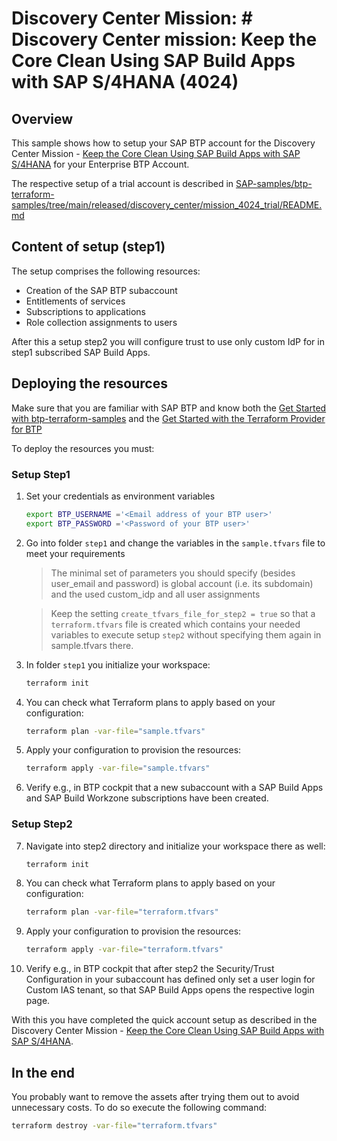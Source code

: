 # Discovery Center Mission: # Discovery Center mission: Keep the Core Clean Using SAP Build Apps with SAP S/4HANA (4024)

## Overview

This sample shows how to setup your SAP BTP account for the Discovery Center Mission - [Keep the Core Clean Using SAP Build Apps with SAP S/4HANA](https://discovery-center.cloud.sap/index.html#/missiondetail/4024/) for your Enterprise BTP Account.

The respective setup of a trial account is described in [SAP-samples/btp-terraform-samples/tree/main/released/discovery_center/mission_4024_trial/README.md](https://github.com/SAP-samples/btp-terraform-samples/tree/main/released/discovery_center/mission_4024_trial/README.md)

## Content of setup (step1)

The setup comprises the following resources:

- Creation of the SAP BTP subaccount
- Entitlements of services
- Subscriptions to applications
- Role collection assignments to users

After this a setup step2 you will configure trust to use only custom IdP for in step1 subscribed SAP Build Apps.

## Deploying the resources

Make sure that you are familiar with SAP BTP and know both the [Get Started with btp-terraform-samples](https://github.com/SAP-samples/btp-terraform-samples/blob/main/GET_STARTED.md) and the [Get Started with the Terraform Provider for BTP](https://developers.sap.com/tutorials/btp-terraform-get-started.html)

To deploy the resources you must:

### Setup Step1

1. Set your credentials as environment variables
   
   ```bash
   export BTP_USERNAME ='<Email address of your BTP user>'
   export BTP_PASSWORD ='<Password of your BTP user>'
   ```

2. Go into folder `step1` and change the variables in the `sample.tfvars` file to meet your requirements

   > The minimal set of parameters you should specify (besides user_email and password) is global account (i.e. its subdomain) and the used custom_idp and all user assignments
   
   > Keep the setting `create_tfvars_file_for_step2 = true` so that a `terraform.tfvars` file is created which contains your needed variables to execute setup `step2` without specifying them again in sample.tfvars there.

3. In folder `step1` you initialize your workspace:

   ```bash
   terraform init
   ```

4. You can check what Terraform plans to apply based on your configuration:

   ```bash
   terraform plan -var-file="sample.tfvars"
   ```

5. Apply your configuration to provision the resources:

   ```bash
   terraform apply -var-file="sample.tfvars"
   ```

6. Verify e.g., in BTP cockpit that a new subaccount with a SAP Build Apps and SAP Build Workzone subscriptions have been created.

### Setup Step2

7. Navigate into step2 directory and initialize your workspace there as well:

   ```bash
   terraform init
   ```
8. You can check what Terraform plans to apply based on your configuration:

   ```bash
   terraform plan -var-file="terraform.tfvars"
   ```

9. Apply your configuration to provision the resources:

   ```bash
   terraform apply -var-file="terraform.tfvars"
   ```
10. Verify e.g., in BTP cockpit that after step2 the Security/Trust Configuration in your subaccount has defined only set a user login for Custom IAS tenant, so that SAP Build Apps opens the respective login page.

With this you have completed the quick account setup as described in the Discovery Center Mission - [Keep the Core Clean Using SAP Build Apps with SAP S/4HANA](https://discovery-center.cloud.sap/index.html#/missiondetail/4024/).

## In the end

You probably want to remove the assets after trying them out to avoid unnecessary costs. To do so execute the following command:

```bash
terraform destroy -var-file="terraform.tfvars"
```